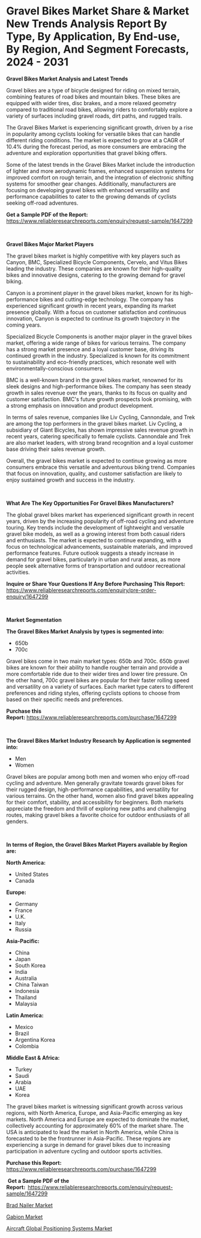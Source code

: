 <p><h1>Gravel Bikes Market Share & Market New Trends Analysis Report By Type, By Application, By End-use, By Region, And Segment Forecasts, 2024 - 2031</h1></p><p><strong>Gravel Bikes Market Analysis and Latest Trends</strong></p>
<p><p>Gravel bikes are a type of bicycle designed for riding on mixed terrain, combining features of road bikes and mountain bikes. These bikes are equipped with wider tires, disc brakes, and a more relaxed geometry compared to traditional road bikes, allowing riders to comfortably explore a variety of surfaces including gravel roads, dirt paths, and rugged trails.</p><p>The Gravel Bikes Market is experiencing significant growth, driven by a rise in popularity among cyclists looking for versatile bikes that can handle different riding conditions. The market is expected to grow at a CAGR of 10.4% during the forecast period, as more consumers are embracing the adventure and exploration opportunities that gravel biking offers.</p><p>Some of the latest trends in the Gravel Bikes Market include the introduction of lighter and more aerodynamic frames, enhanced suspension systems for improved comfort on rough terrain, and the integration of electronic shifting systems for smoother gear changes. Additionally, manufacturers are focusing on developing gravel bikes with enhanced versatility and performance capabilities to cater to the growing demands of cyclists seeking off-road adventures.</p></p>
<p><strong>Get a Sample PDF of the Report:&nbsp;</strong> <a href="https://www.reliableresearchreports.com/enquiry/request-sample/1647299">https://www.reliableresearchreports.com/enquiry/request-sample/1647299</a></p>
<p>&nbsp;</p>
<p><strong>Gravel Bikes Major Market Players</strong></p>
<p><p>The gravel bikes market is highly competitive with key players such as Canyon, BMC, Specialized Bicycle Components, Cervelo, and Vitus Bikes leading the industry. These companies are known for their high-quality bikes and innovative designs, catering to the growing demand for gravel biking.</p><p>Canyon is a prominent player in the gravel bikes market, known for its high-performance bikes and cutting-edge technology. The company has experienced significant growth in recent years, expanding its market presence globally. With a focus on customer satisfaction and continuous innovation, Canyon is expected to continue its growth trajectory in the coming years.</p><p>Specialized Bicycle Components is another major player in the gravel bikes market, offering a wide range of bikes for various terrains. The company has a strong market presence and a loyal customer base, driving its continued growth in the industry. Specialized is known for its commitment to sustainability and eco-friendly practices, which resonate well with environmentally-conscious consumers.</p><p>BMC is a well-known brand in the gravel bikes market, renowned for its sleek designs and high-performance bikes. The company has seen steady growth in sales revenue over the years, thanks to its focus on quality and customer satisfaction. BMC's future growth prospects look promising, with a strong emphasis on innovation and product development.</p><p>In terms of sales revenue, companies like Liv Cycling, Cannondale, and Trek are among the top performers in the gravel bikes market. Liv Cycling, a subsidiary of Giant Bicycles, has shown impressive sales revenue growth in recent years, catering specifically to female cyclists. Cannondale and Trek are also market leaders, with strong brand recognition and a loyal customer base driving their sales revenue growth.</p><p>Overall, the gravel bikes market is expected to continue growing as more consumers embrace this versatile and adventurous biking trend. Companies that focus on innovation, quality, and customer satisfaction are likely to enjoy sustained growth and success in the industry.</p></p>
<p>&nbsp;</p>
<p><strong>What Are The Key Opportunities For Gravel Bikes Manufacturers?</strong></p>
<p><p>The global gravel bikes market has experienced significant growth in recent years, driven by the increasing popularity of off-road cycling and adventure touring. Key trends include the development of lightweight and versatile gravel bike models, as well as a growing interest from both casual riders and enthusiasts. The market is expected to continue expanding, with a focus on technological advancements, sustainable materials, and improved performance features. Future outlook suggests a steady increase in demand for gravel bikes, particularly in urban and rural areas, as more people seek alternative forms of transportation and outdoor recreational activities.</p></p>
<p><strong>Inquire or Share Your Questions If Any Before Purchasing This Report:</strong> <a href="https://www.reliableresearchreports.com/enquiry/pre-order-enquiry/1647299">https://www.reliableresearchreports.com/enquiry/pre-order-enquiry/1647299</a></p>
<p>&nbsp;</p>
<p><strong>Market Segmentation</strong></p>
<p><strong>The Gravel Bikes Market Analysis by types is segmented into:</strong></p>
<p><ul><li>650b</li><li>700c</li></ul></p>
<p><p>Gravel bikes come in two main market types: 650b and 700c. 650b gravel bikes are known for their ability to handle rougher terrain and provide a more comfortable ride due to their wider tires and lower tire pressure. On the other hand, 700c gravel bikes are popular for their faster rolling speed and versatility on a variety of surfaces. Each market type caters to different preferences and riding styles, offering cyclists options to choose from based on their specific needs and preferences.</p></p>
<p><strong>Purchase this Report:&nbsp;</strong><a href="https://www.reliableresearchreports.com/purchase/1647299">https://www.reliableresearchreports.com/purchase/1647299</a></p>
<p>&nbsp;</p>
<p><strong>The Gravel Bikes Market Industry Research by Application is segmented into:</strong></p>
<p><ul><li>Men</li><li>Women</li></ul></p>
<p><p>Gravel bikes are popular among both men and women who enjoy off-road cycling and adventure. Men generally gravitate towards gravel bikes for their rugged design, high-performance capabilities, and versatility for various terrains. On the other hand, women also find gravel bikes appealing for their comfort, stability, and accessibility for beginners. Both markets appreciate the freedom and thrill of exploring new paths and challenging routes, making gravel bikes a favorite choice for outdoor enthusiasts of all genders.</p></p>
<p>&nbsp;</p>
<p><strong>In terms of Region, the Gravel Bikes Market Players available by Region are:</strong></p>
<p>
    <p> <strong> North America: </strong>
        <ul>
            <li>United States</li>
            <li>Canada</li>
        </ul>
        </p> 
    <p> <strong> Europe: </strong>
        <ul>
            <li>Germany</li>
            <li>France</li>
            <li>U.K.</li>
            <li>Italy</li>
            <li>Russia</li>
        </ul>
        </p> 
    <p> <strong> Asia-Pacific: </strong>
        <ul>
            <li>China</li>
            <li>Japan</li>
            <li>South Korea</li>
            <li>India</li>
            <li>Australia</li>
            <li>China Taiwan</li>
            <li>Indonesia</li>
            <li>Thailand</li>
            <li>Malaysia</li>
        </ul>
        </p> 
    <p> <strong> Latin America: </strong>
        <ul>
            <li>Mexico</li>
            <li>Brazil</li>
            <li>Argentina Korea</li>
            <li>Colombia</li>
        </ul>
        </p> 
    <p> <strong> Middle East & Africa: </strong>
        <ul>
            <li>Turkey</li>
            <li>Saudi</li>
            <li>Arabia</li>
            <li>UAE</li>
            <li>Korea</li>
        </ul>
    </p>
    </p>
<p><p>The gravel bikes market is witnessing significant growth across various regions, with North America, Europe, and Asia-Pacific emerging as key markets. North America and Europe are expected to dominate the market, collectively accounting for approximately 60% of the market share. The USA is anticipated to lead the market in North America, while China is forecasted to be the frontrunner in Asia-Pacific. These regions are experiencing a surge in demand for gravel bikes due to increasing participation in adventure cycling and outdoor sports activities.</p></p>
<p><strong>Purchase this Report: </strong><a href="https://www.reliableresearchreports.com/purchase/1647299">https://www.reliableresearchreports.com/purchase/1647299</a></p>
<p>&nbsp;<strong>Get a Sample PDF of the Report:&nbsp;&nbsp;</strong><a href="https://www.reliableresearchreports.com/enquiry/request-sample/1647299">https://www.reliableresearchreports.com/enquiry/request-sample/1647299</a></p>
<p><strong></strong></p>
<p><p><a href="https://github.com/Sinjinluong3e0awx2m195k76/Market-Research-Report-List-1/blob/main/brad-nailer-market.md">Brad Nailer Market</a></p><p><a href="https://github.com/shotows/Market-Research-Report-List-1/blob/main/gabion-market.md">Gabion Market</a></p><p><a href="https://skillful-vermicelli-b89.notion.site/Aircraft-Global-Positioning-Systems-Market-Offer-Valuable-Insights-into-Market-Size-Market-Share-M-e3f2d84475bf49afb157fd5f065bee50">Aircraft Global Positioning Systems Market</a></p></p>